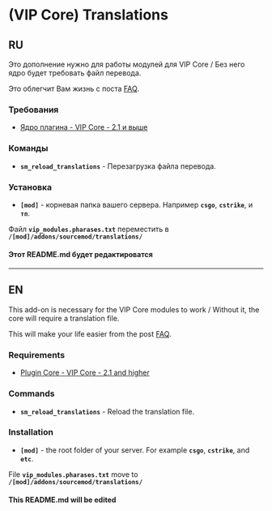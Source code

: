 # (VIP Core) Translations

## RU
Это дополнение нужно для работы модулей для VIP Core / Без него ядро будет требовать файл перевода.

Это облегчит Вам жизнь с поста [FAQ](https://hlmod.ru/posts/274178).

### Требования
- [Ядро плагина - VIP Core - 2.1 и выше](https://hlmod.ru/resources/245/)

### Команды
- **`sm_reload_translations`** - Перезагрузка файла перевода.

### Установка
- **`[mod]`** - корневая папка вашего сервера. Например **`csgo`**, **`cstrike`**, и **`тп`**.

Файл **`vip_modules.pharases.txt`** переместить в **`/[mod]/addons/sourcemod/translations/`**

#### Этот README.md будет редактироватся
___

## EN
This add-on is necessary for the VIP Core modules to work / Without it, the core will require a translation file.

This will make your life easier from the post [FAQ](https://hlmod.ru/posts/274178).

### Requirements
- [Plugin Core - VIP Core - 2.1 and higher](https://hlmod.ru/resources/245/)

### Commands
- **`sm_reload_translations`** - Reload the translation file.

### Installation
- **`[mod]`** - the root folder of your server. For example **`csgo`**, **`cstrike`**, and **`etc`**.

File **`vip_modules.pharases.txt`** move to **`/[mod]/addons/sourcemod/translations/`**

#### This README.md will be edited
